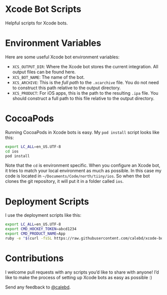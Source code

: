 # Xcode Bot Scripts

Helpful scripts for Xcode bots.

# Environment Variables

Here are some useful Xcode bot environment variables:

- `XCS_OUTPUT_DIR`: Where the Xcode bot stores the current integration. All output files can be found here.
- `XCS_BOT_NAME`: The name of the bot.
- `XCS_ARCHIVE`: This is the *full path* to the `.xcarchive` file. You do not need to construct this path relative to the output directory.
- `XCS_PRODUCT`: For iOS apps, this is the path to the resulting `.ipa` file. You should construct a full path to this file relative to the output directory.

# CocoaPods

Running CocoaPods in Xcode bots is easy. My `pod install` script looks like this:

```sh
export LC_ALL=en_US.UTF-8
cd ios
pod install
```

Note that the `cd` is environment specific. When you configure an Xcode bot, it tries to match your local environment as much as possible. In this case my code is located in `~/Documents/Code/north/tiiny/ios`. So when the bot clones the git repository, it will put it in a folder called `ios`.

# Deployment Scripts

I use the deployment scripts like this:

```sh
export LC_ALL=en_US.UTF-8
export CMD_HOCKEY_TOKEN=abcd1234
export CMD_PRODUCT_NAME=App
ruby -e "$(curl -fsSL https://raw.githubusercontent.com/calebd/xcode-bot-scripts/master/scripts/hockey.rb)"
```

# Contributions

I welcome pull requests with any scripts you’d like to share with anyone! I’d like to make the process of setting up Xcode bots as easy as possible :)

Send any feedback to [@calebd](https://twitter.com/calebd).
